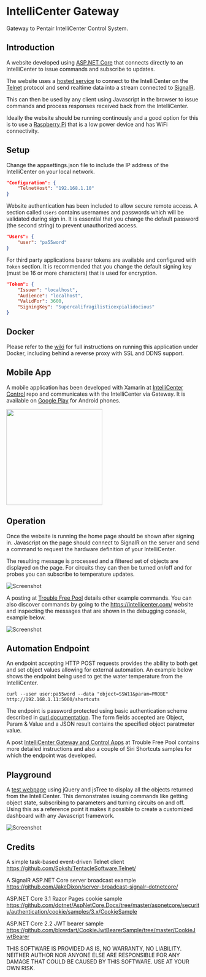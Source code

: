 # IntelliCenter Gateway
Gateway to Pentair IntelliCenter Control System.

## Introduction
A website developed using [ASP.NET Core](https://github.com/dotnet/aspnetcore) that connects directly to an IntelliCenter to issue commands and subscribe to updates.

The website uses a [hosted service](https://docs.microsoft.com/en-us/aspnet/core/fundamentals/host/hosted-services) to connect to the IntelliCenter on the [Telnet](https://en.wikipedia.org/wiki/Telnet) protocol and send realtime data into a stream connected to [SignalR](https://docs.microsoft.com/en-us/aspnet/core/signalr/introduction).

This can then be used by any client using Javascript in the browser to issue commands and process responses received back from the IntelliCenter.

Ideally the website should be running continously and a good option for this is to use a  [Raspberry Pi](https://www.raspberrypi.org/products/) that is a low power device and has WiFi connectivity.

## Setup
Change the appsettings.json file to include the IP address of the IntelliCenter on your local network.

```JSON
"Configuration": {
    "TelnetHost": "192.168.1.10"
}
```

Website authentication has been included to allow secure remote access.  A section called `Users` contains usernames and passwords which will be validated during sign in.  It is essential that you change the default password (the second string) to prevent unauthorized access.

```JSON
"Users": {
    "user": "pa55word"
}
```

For third party applications bearer tokens are available and configured with `Token` section.  It is recommended that you change the default signing key (must be 16 or more characters) that is used for encryption.

```JSON
"Token": {
    "Issuer": "localhost",
    "Audience": "localhost",
    "ValidFor": 3600,
    "SigningKey": "Supercalifragilisticexpialidocious"
}
```

## Docker
Please refer to the [wiki](https://github.com/mguinness/IntelliCenterGateway/wiki) for full instructions on running this application under Docker, including behind a reverse proxy with SSL and DDNS support.
## Mobile App
A mobile application has been developed with Xamarin at [IntelliCenter Control](https://github.com/rmonty/IntelliCenterControl) repo and communicates with the IntelliCenter via Gateway.  It is available on [Google Play](https://play.google.com/store/apps/details?id=com.mcxs.intellicentercontrol) for Android phones.

<img src="https://github.com/rmonty/IntelliCenterControl/raw/master/Screenshot.png" width="250" />

## Operation
Once the website is running the home page should be shown after signing in.  Javascript on the page should connect to SignalR on the server and send a command to request the hardware definition of your IntelliCenter.

The resulting message is processed and a filtered set of objects are displayed on the page.  For circuits they can then be turned on/off and for probes you can subscribe to temperature updates.

![Screenshot](Images/Dash.png)

A posting at [Trouble Free Pool](https://www.troublefreepool.com/threads/intellicenter-home-automation-integration-and-control.186856/post-1658889) details other example commands.  You can also discover commands by going to the https://intellicenter.com/ website and inspecting the messages that are shown in the debugging console, example below.

![Screenshot](Images/Msgs.png)

## Automation Endpoint

An endpoint accepting HTTP POST requests provides the ability to both get and set object values allowing for external automation.  An example below shows the endpoint being used to get the water temperature from the IntelliCenter.

`curl --user user:pa55word --data "object=SSW11&param=PROBE" http://192.168.1.11:5000/shortcuts`

The endpoint is password protected using basic authentication scheme described in [curl documentation](https://ec.haxx.se/http/http-auth).  The form fields accepted are Object, Param & Value and a JSON result contains the specified object paratmeter value.

A post [IntelliCenter Gateway and Control Apps](https://www.troublefreepool.com/threads/intellicenter-gateway-and-control-apps.214299/page-3#post-1910846) at Trouble Free Pool contains more detailed instructions and also a couple of Siri Shortcuts samples for which the endpoint was developed.

## Playground
A [test webpage](https://github.com/mguinness/IntelliCenterGateway/blob/master/IntelliCenterGateway/wwwroot/test.html) using jQuery and jsTree to display all the objects returned from the IntelliCenter.  This demonstrates issuing commands like getting object state, subscribing to parameters and turning circuits on and off.  Using this as a reference point it makes it possible to create a customized dashboard with any Javascript framework.

![Screenshot](Images/Play.png)

## Credits

A simple task-based event-driven Telnet client
https://github.com/Spksh/TentacleSoftware.Telnet/

A SignalR ASP.NET Core server broadcast example
https://github.com/JakeDixon/server-broadcast-signalr-dotnetcore/

ASP.NET Core 3.1 Razor Pages cookie sample
https://github.com/dotnet/AspNetCore.Docs/tree/master/aspnetcore/security/authentication/cookie/samples/3.x/CookieSample

ASP.NET Core 2.2 JWT bearer sample
https://github.com/blowdart/CookieJwtBearerSample/tree/master/CookieJwtBearer

THIS SOFTWARE IS PROVIDED AS IS, NO WARRANTY, NO LIABILITY. NEITHER AUTHOR NOR ANYONE ELSE ARE RESPONSIBLE FOR ANY DAMAGE THAT COULD BE CAUSED BY THIS SOFTWARE. USE AT YOUR OWN RISK.
